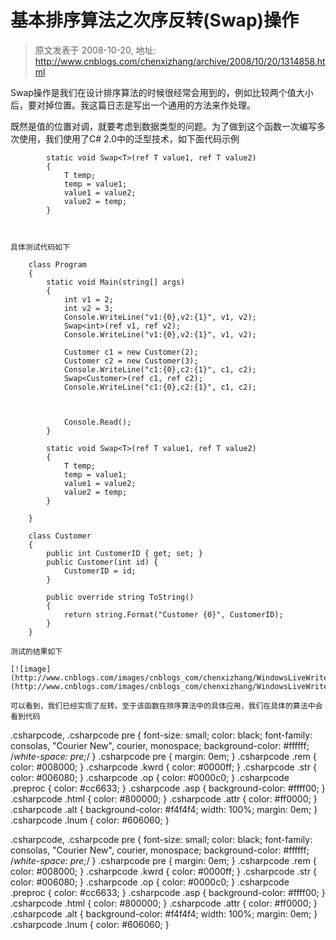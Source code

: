 # 基本排序算法之次序反转(Swap)操作 
> 原文发表于 2008-10-20, 地址: http://www.cnblogs.com/chenxizhang/archive/2008/10/20/1314858.html 


Swap操作是我们在设计排序算法的时候很经常会用到的，例如比较两个值大小后，要对掉位置。我这篇日志是写出一个通用的方法来作处理。

 既然是值的位置对调，就要考虑到数据类型的问题。为了做到这个函数一次编写多次使用，我们使用了C# 2.0中的泛型技术，如下面代码示例


```
        static void Swap<T>(ref T value1, ref T value2)
        {
            T temp;
            temp = value1;
            value1 = value2;
            value2 = temp;
        }
```

```
 
```

```
具体测试代码如下
```

```
    class Program
    {
        static void Main(string[] args)
        {
            int v1 = 2;
            int v2 = 3;
            Console.WriteLine("v1:{0},v2:{1}", v1, v2);
            Swap<int>(ref v1, ref v2);
            Console.WriteLine("v1:{0},v2:{1}", v1, v2);

            Customer c1 = new Customer(2);
            Customer c2 = new Customer(3);
            Console.WriteLine("c1:{0},c2:{1}", c1, c2);
            Swap<Customer>(ref c1, ref c2);
            Console.WriteLine("c1:{0},c2:{1}", c1, c2);



            Console.Read();
        }

        static void Swap<T>(ref T value1, ref T value2)
        {
            T temp;
            temp = value1;
            value1 = value2;
            value2 = temp;
        }

    }

    class Customer
    {
        public int CustomerID { get; set; }
        public Customer(int id) {
            CustomerID = id;
        }

        public override string ToString()
        {
            return string.Format("Customer {0}", CustomerID);
        }
    }
```

```
测试的结果如下
```

```
[![image](http://www.cnblogs.com/images/cnblogs_com/chenxizhang/WindowsLiveWriter/Swap_8DE4/image_thumb.png)](http://www.cnblogs.com/images/cnblogs_com/chenxizhang/WindowsLiveWriter/Swap_8DE4/image_2.png) 
```

```
可以看到，我们已经实现了反转。至于该函数在排序算法中的具体应用，我们在具体的算法中会看到代码
```

.csharpcode, .csharpcode pre
{
 font-size: small;
 color: black;
 font-family: consolas, "Courier New", courier, monospace;
 background-color: #ffffff;
 /*white-space: pre;*/
}
.csharpcode pre { margin: 0em; }
.csharpcode .rem { color: #008000; }
.csharpcode .kwrd { color: #0000ff; }
.csharpcode .str { color: #006080; }
.csharpcode .op { color: #0000c0; }
.csharpcode .preproc { color: #cc6633; }
.csharpcode .asp { background-color: #ffff00; }
.csharpcode .html { color: #800000; }
.csharpcode .attr { color: #ff0000; }
.csharpcode .alt 
{
 background-color: #f4f4f4;
 width: 100%;
 margin: 0em;
}
.csharpcode .lnum { color: #606060; }

.csharpcode, .csharpcode pre
{
 font-size: small;
 color: black;
 font-family: consolas, "Courier New", courier, monospace;
 background-color: #ffffff;
 /*white-space: pre;*/
}
.csharpcode pre { margin: 0em; }
.csharpcode .rem { color: #008000; }
.csharpcode .kwrd { color: #0000ff; }
.csharpcode .str { color: #006080; }
.csharpcode .op { color: #0000c0; }
.csharpcode .preproc { color: #cc6633; }
.csharpcode .asp { background-color: #ffff00; }
.csharpcode .html { color: #800000; }
.csharpcode .attr { color: #ff0000; }
.csharpcode .alt 
{
 background-color: #f4f4f4;
 width: 100%;
 margin: 0em;
}
.csharpcode .lnum { color: #606060; }
